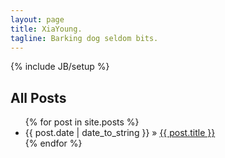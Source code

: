 ```yaml
---
layout: page
title: XiaYoung.
tagline: Barking dog seldom bits.
---
```

{% include JB/setup %}

## All Posts

<ul class="posts">
  {% for post in site.posts %}
    <li><span>{{ post.date | date_to_string }}</span> &raquo; <a href="{{ BASE_PATH }}{{ post.url }}">{{ post.title }}</a></li>
  {% endfor %}
</ul>

